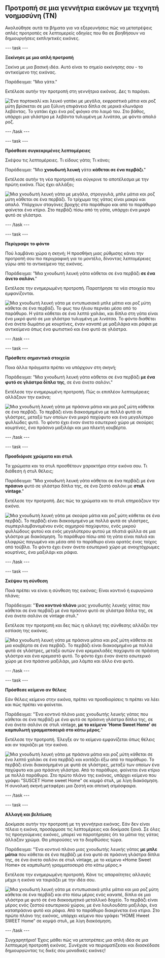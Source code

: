 ## Προτροπή σε μια γεννήτρια εικόνων με τεχνητή νοημοσύνη (ΤΝ)

Ακολούθησε αυτά τα βήματα για να εξερευνήσεις πώς να μετατρέψεις απλές προτροπές σε λεπτομερείς οδηγίες που θα σε βοηθήσουν να δημιουργήσεις εκπληκτικές εικόνες.

\--- task ---

**Ξεκίνησε με μια απλή προτροπή**

Ξεκίνα με μια βασική ιδέα. Αυτό είναι το σημείο εκκίνησης σου - το αντικείμενο της εικόνας.

Παράδειγμα: "Μια γάτα."

Εκτέλεσε αυτήν την προτροπή στη γεννήτρια εικόνας. Δες τι παράγει.

![Ένα πορτοκαλί και λευκό γατάκι με μεγάλα, εκφραστικά μάτια και ροζ μύτη βρίσκεται σε μια ξύλινη επιφάνεια δίπλα σε μερικά κλωνάρια λεβάντας. Το γατάκι έχει ένα ροζ φιόγκο στο λαιμό του. Στο βάθος, υπάρχει μια γλάστρα με λεβάντα τυλιγμένη με λινάτσα, με φόντο απαλό ροζ.](images/prompt.jpg)

\--- /task ---

\--- task ---

**Πρόσθεσε συγκεκριμένες λεπτομέρειες**

Σκέψου τις λεπτομέρειες. Τι είδους γάτα; Τι κάνει;

Παράδειγμα: "Μια **χνουδωτή λευκή** γάτα **κάθεται σε ένα περβάζι**."

Εκτέλεσε αυτήν τη νέα προτροπή και σύγκρινε το αποτέλεσμα με την πρώτη εικόνα. Πώς έχει αλλάξει;

![Μια χνουδωτή λευκή γάτα με μεγάλα, στρογγυλά, μπλε μάτια και ροζ μύτη κάθεται σε ένα περβάζι. Το τρίχωμα της γάτας είναι μακρύ και απαλό. Υπάρχουν σταγόνες βροχής στο παράθυρο και από το παράθυρο φαίνεται ένα κτίριο. Στο περβάζι πίσω από τη γάτα, υπάρχει ένα μικρό φυτό σε γλάστρα.](images/prompt2.jpg)

\--- /task ---

\--- task ---

**Περίγραψε το φόντο**

Πού λαμβάνει χώρα η σκηνή; Η προσθήκη μιας ρύθμισης κάνει την προτροπή σου πιο περιγραφική για το μοντέλο, δίνοντας λεπτομέρειες γύρω από το αντικείμενο της εικόνας.

Παράδειγμα: "Μια χνουδωτή λευκή γάτα κάθεται σε ένα περβάζι **σε ένα άνετο σαλόνι**."

Εκτέλεσε την ενημερωμένη προτροπή. Παρατήρησε τα νέα στοιχεία που εμφανίζονται.

![Μια χνουδωτή λευκή γάτα με εντυπωσιακά μπλε μάτια και ροζ μύτη κάθεται σε ένα περβάζι. Το φως του ήλιου περνάει μέσα από το παράθυρο. Η γάτα κάθεται σε ένα λεπτό χαλάκι, και δίπλα στη γάτα είναι ένα μικρό φυτό σε μια γλάστρα τυλιγμένη με λινάτσα. Το φόντο διαθέτει ένα άνετο δωμάτιο με κουρτίνες, έναν καναπέ με μαξιλάρια και ράφια με αντικείμενα όπως ένα φωτιστικό και ένα φυτό σε γλάστρα.](images/prompt3.jpg)

\--- /task ---

\--- task ---

**Πρόσθετε σημαντικά στοιχεία**

Ποια άλλα πράγματα πρέπει να υπάρχουν στη σκηνή;

Παράδειγμα: "Μια χνουδωτή λευκή γάτα κάθεται σε ένα περβάζι **με ένα φυτό σε γλάστρα δίπλα της**, σε ένα άνετο σαλόνι."

Εκτέλεσε την ενημερωμένη προτροπή. Πώς οι επιπλέον λεπτομέρειες αλλάζουν την εικόνα;

![Μια χνουδωτή λευκή γάτα με πράσινα μάτια και μια ροζ μύτη κάθεται σε ένα περβάζι. Το περβάζι είναι διακοσμημένο με πολλά φυτά σε γλάστρες, μεταξύ των οποίων ένα μικρό παχύφυτο και ένα μεγαλύτερο φυλλώδες φυτό. Το φόντο έχει έναν άνετο εσωτερικό χώρο με σκούρες κουρτίνες, ένα πράσινο μαξιλάρι και μια πλεκτή κουβέρτα.](images/prompt4.jpg)

\--- /task ---

\--- task ---

**Προσδιόρισε χρώματα και στυλ**

Τα χρώματα και τα στυλ προσθέτουν χαρακτήρα στην εικόνα σου. Τι διάθεση ή στυλ θέλεις;

Παράδειγμα: "Μια χνουδωτή λευκή γάτα κάθεται σε ένα περβάζι με ένα **πράσινο** φυτό σε γλάστρα δίπλα της, σε ένα ζεστό σαλόνι με **στυλ vintage**."

Εκτέλεσε την προτροπή. Δες πώς τα χρώματα και το στυλ επηρεάζουν την εικόνα.

![Μια χνουδωτή λευκή γάτα με σκούρα μάτια και ροζ μύτη κάθεται σε ένα περβάζι. Το περβάζι είναι διακοσμημένο με πολλά φυτά σε γλάστρες, συμπεριλαμβανομένου ενός αιχμηρού παχύφυτου, ενός μικρού φυλλώδους φυτού και ενός μεγαλύτερου φυτού με πλατιά φύλλα σε μια γλάστρα με διακόσμηση. Το παράθυρο πίσω από τη γάτα είναι παλιό και ελαφρώς παγωμένο και μέσα από το παράθυρο είναι ορατός ένας τοίχος από τούβλα. Το φόντο έχει έναν άνετο εσωτερικό χώρο με ανοιχτόχρωμες κουρτίνες, ένα μαξιλάρι και ράφια.](images/prompt5.jpg)

\--- /task ---

\--- task ---

**Σκέψου τη σύνθεση**

Ποιά πρέπει να είναι η σύνθεση της εικόνας; Είναι κοντινό ή ευρυγώνιο πλάνο;

Παράδειγμα: "**Ένα κοντινό πλάνο** μιας χνουδωτής λευκής γάτας που κάθεται σε ένα περβάζι με ένα πράσινο φυτό σε γλάστρα δίπλα της, σε ένα άνετο σαλόνι σε vintage στυλ."

Εκτέλεσε την προτροπή και δες πώς η αλλαγή της σύνθεσης αλλάζει την εστίαση της εικόνας.

![Μια χνουδωτή λευκή γάτα με πράσινα μάτια και ροζ μύτη κάθεται σε μια κουβέρτα σε ένα περβάζι. Το περβάζι είναι διακοσμημένο με πολλά φυτά σε γλάστρες, μεταξύ αυτών ένα κρεμοκλαδές παχύφυτο σε πράσινη γλάστρα και ένα κρεμαστό φυτό. Το φόντο έχει έναν άνετο εσωτερικό χώρο με ένα πράσινο μαξιλάρι, μια λάμπα και άλλο ένα φυτό.](images/prompt6.jpg)

\--- /task ---

\--- task ---

**Πρόσθεσε κείμενο αν θέλεις**

Εάν θέλεις κείμενο στην εικόνα, πρέπει να προσδιορίσεις τι πρέπει να λέει και πώς πρέπει να φαίνεται.

Παράδειγμα: "Ένα κοντινό πλάνο μιας χνουδωτής λευκής γάτας που κάθεται σε ένα περβάζι με ένα φυτό σε πράσινη γλάστρα δίπλα της, σε ένα άνετο σαλόνι σε στυλ vintage, **με το κείμενο 'Home Sweet Home' σε καμπυλωτή γραμματοσειρά στο κάτω μέρος**."

Εκτέλεσε την προτροπή. Έλεγξε αν το κείμενο εμφανίζεται όπως θέλεις και αν ταιριάζει με την εικόνα.

![Μια χνουδωτή λευκή γάτα με πράσινα μάτια και ροζ μύτη κάθεται σε ένα λεπτό χαλάκι σε ένα περβάζι και κοιτάζει έξω από το παράθυρο. Το περβάζι είναι διακοσμημένο με φυτά σε γλάστρες, μεταξύ των οποίων ένα παχύφυτο και μια πράσινη γλάστρα. Από το παράθυρο, φαίνεται ένα κτίριο με πολλά παράθυρα. Στο πρώτο πλάνο της εικόνας, υπάρχει κείμενο που γράφει "SUSCET Home sweet Home" σε κομψό στυλ, με λίγη διακόσμηση. Η συνολική σκηνή μεταφέρει μια ζεστή και σπιτική ατμόσφαιρα.](images/prompt7.jpg)

\--- /task ---

\--- task ---

**Αλλαγή και βελτίωση**

Δοκίμασε αυτήν την προτροπή με τη γεννήτρια εικόνας. Εάν δεν είναι τέλεια η εικόνα, προσάρμοσε τις λεπτομέρειες και δοκίμασε ξανά. Σε όλες τις προηγούμενες εικόνες, μπορεί να παρατήρησες ότι τα μάτια της γάτας άλλαζαν χρώμα. Θα μπορούσες να το διορθώσεις τώρα.

Παράδειγμα: "Ένα κοντινό πλάνο μιας χνουδωτής λευκής γάτας **με μπλε μάτια** που κάθεται σε ένα περβάζι με ένα φυτό σε πράσινη γλάστρα δίπλα της, σε ένα άνετο σαλόνι σε στυλ vintage, με το κείμενο «Home Sweet Home» σε καμπυλωτή γραμματοσειρά στο κάτω μέρος.»

Εκτέλεσε την ενημερωμένη προτροπή. Κάνε τις απαραίτητες αλλαγές μέχρι η εικόνα να ταιριάζει με την ιδέα σου.

![Μια χνουδωτή λευκή γάτα με εντυπωσιακά μπλε μάτια και μια ροζ μύτη κάθεται σε ένα περβάζι και στο πίσω μέρος ενός καναπέ, δίπλα σε μια γλάστρα με φυτό σε ένα διακοσμητικό μεταλλικό δοχείο. Το περβάζι είναι μέρος ενός ζεστού εσωτερικού χώρου, με ένα λουλουδάτο μαξιλάρι, ένα καταπράσινο φυτό και ράφια. Από το παράθυρο διακρίνεται ένα κτίριο. Στο πρώτο πλάνο της εικόνας, υπάρχει κείμενο που γράφει "HOME Hweet SWEET Home" σε κομψό στυλ, με λίγη διακόσμηση.](images/prompt8.jpg)

\--- /task ---

Συγχαρητήρια! Έχεις μάθει πώς να μετατρέπεις μια απλή ιδέα σε μια λεπτομερή προτροπή εικόνας. Συνέχισε να πειραματίζεσαι και διασκέδασε δημιουργώντας τις δικές σου μοναδικές εικόνες!
